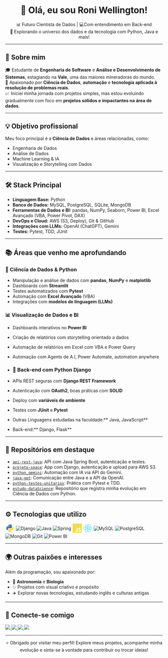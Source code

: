<h1 align="center">👋 Olá, eu sou Roni Wellington!</h1>

<p align="center">
  📊 Futuro Cientista de Dados | 💻Com entendimento em Back-end <br>
  🚀 Explorando o universo dos dados e da tecnologia com Python, Java e mais!
</p>

---

## 🧠 Sobre mim

🎓 Estudante de **Engenharia de Software** e **Análise e Desenvolvimento de Sistemas**, estagiando na **Vale**, uma das maiores mineradoras do mundo.  
🧪 Apaixonado por **Ciência de Dados**, **automação** e **tecnologia aplicada à resolução de problemas reais**.  
📈 Iniciei minha jornada com projetos simples, mas estou evoluindo gradualmente com foco em **projetos sólidos e impactantes na área de dados**.

---

## 💡 Objetivo profissional

Meu foco principal é a **Ciência de Dados** e áreas relacionadas, como:
- Engenharia de Dados
- Análise de Dados
- Machine Learning & IA
- Visualização e Storytelling com Dados

---

## 🛠️ Stack Principal

- **Linguagem Base:** Python
- **Banco de Dados:** MySQL, PostgreSQL, SQLite, MongoDB
- **Ferramentas de Dados e BI:** pandas, NumPy, Seaborn, Power BI, Excel Avançado (VBA, Power Pivot, DAX)
- **DevOps e Cloud:** AWS (S3, Deploy), Git & GitHub
- **Integrações com LLMs:** OpenAI (ChatGPT), Gemini
- **Testes:** Pytest, TDD, JUnit

---

## 📚 Áreas que venho me aprofundando

### 🧬 Ciência de Dados & Python
- Manipulação e análise de dados com **pandas**, **NumPy** e **matplotlib**
- Dashboards com **Streamlit**
- Testes automatizados com **Pytest**
- Automação com **Excel Avançado** (VBA)
- Integrações com **modelos de linguagem (LLMs)**

### 📊 Visualização de Dados e BI
- Dashboards interativos no **Power BI**
- Criação de relatórios com storytelling orientado a dados
- Automação de relatórios em Excel com VBA e Power Query
- Automação com Agents de A.I, Power Automate, automation anywhere

- ### 🧱 Back-end com Python Django
- APIs REST seguras com  **Django REST Framework**
- Autenticação com **OAuth2**, boas práticas com **SOLID**
- Deploy com **variáveis de ambiente**
- Testes com **JUnit** e **Pytest**
- Outras Linguagens estudadas na faculdade:** Java, JavaScript**
- Back-end:** Django, Flask**

---

## 🌟 Repositórios em destaque

- [`api-rest-java`](https://github.com/RoniWellinton/api-rest-java): API com Java Spring Boot, autenticação e testes.
- [`projeto-space`](https://github.com/RoniWellinton/projeto-space): App com Django, autenticação e upload para AWS S3.
- [`python_gemini`](https://github.com/RoniWellinton/python_gemini): Automação com IA via API do Gemini.
- [`java-gpt`](https://github.com/RoniWellinton/java-gpt): Comunicação entre Java e a API da OpenAI.
- [`python-testes-unitarios`](https://github.com/RoniWellinton/python-testes-unitarios): Prática com Pytest e TDD.
- [`estudo-dataScience`](https://github.com/RoniWellinton/estudo-dataScience): Repositório que registra minha evolução em Ciência de Dados com Python.

---

## ⚙️ Tecnologias que utilizo

<div style="display: inline_block">
  <img align="center" alt="Python" height="30" src="https://raw.githubusercontent.com/devicons/devicon/master/icons/python/python-original.svg">
  <img align="center" alt="Django" height="30" src="https://cdn.worldvectorlogo.com/logos/django.svg">
  <img align="center" alt="Java" height="30" src="https://cdn.jsdelivr.net/gh/devicons/devicon/icons/java/java-original.svg">
  <img align="center" alt="Spring" height="30" src="https://cdn.jsdelivr.net/gh/devicons/devicon/icons/spring/spring-original.svg">
  <img align="center" alt="JavaScript" height="30" src="https://raw.githubusercontent.com/devicons/devicon/master/icons/javascript/javascript-plain.svg">
  <img align="center" alt="React" height="30" src="https://raw.githubusercontent.com/devicons/devicon/master/icons/react/react-original.svg">
  <img align="center" alt="MySQL" height="30" src="https://cdn.jsdelivr.net/gh/devicons/devicon/icons/mysql/mysql-original.svg">
  <img align="center" alt="PostgreSQL" height="30" src="https://cdn.jsdelivr.net/gh/devicons/devicon/icons/postgresql/postgresql-original.svg">
  <img align="center" alt="MongoDB" height="30" src="https://cdn.jsdelivr.net/gh/devicons/devicon/icons/mongodb/mongodb-original.svg">
  <img align="center" alt="Git" height="30" src="https://cdn.jsdelivr.net/gh/devicons/devicon/icons/git/git-original.svg">
  <img align="center" alt="Power BI" height="30" src="https://cdn.worldvectorlogo.com/logos/power-bi-1.svg">
</div>

---

## 🌍 Outras paixões e interesses

Além da programação, sou apaixonado por:

- 🌌 **Astronomia** e **Biologia**
- ✨ Projetos com visual criativo e propósito
- ✈️ Explorar novas tecnologias, estudando inglês e culturas antigas

---

## 📲 Conecte-se comigo

<div>
  <a href="https://www.youtube.com/@roni23wellington/playlists" target="_blank">
    <img src="https://img.shields.io/badge/Youtube-red?style=for-the-badge&logo=youtube&logoColor=white">
  </a>
  <a href="https://www.instagram.com/roniwellington/" target="_blank">
    <img src="https://img.shields.io/badge/Instagram-purple?style=for-the-badge&logo=instagram&logoColor=white">
  </a>
  <a href="mailto:roniwellington@gmail.com" target="_blank">
    <img src="https://img.shields.io/badge/Gmail-darkred?style=for-the-badge&logo=gmail&logoColor=white">
  </a>
  <a href="https://www.linkedin.com/in/roniwellington" target="_blank">
    <img src="https://img.shields.io/badge/LinkedIn-blue?style=for-the-badge&logo=linkedin&logoColor=white">
  </a>
</div>

---

<p align="center">
  ⭐ Obrigado por visitar meu perfil! Explore meus projetos, acompanhe minha evolução e sinta-se à vontade para contribuir ou trocar ideias!
</p>
